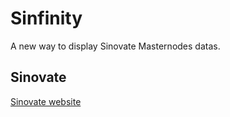# Sinfinity
A new way to display Sinovate Masternodes datas.
## Sinovate
[Sinovate website](https://sinovate.io)